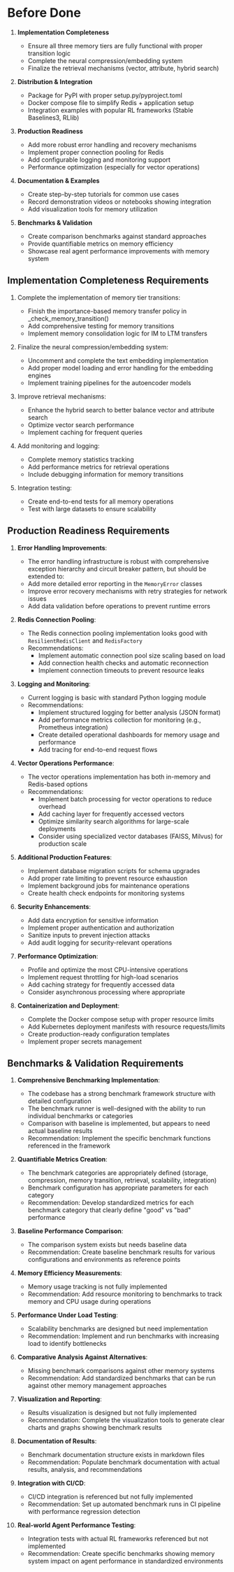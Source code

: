 # Before Done

1. **Implementation Completeness**
   - Ensure all three memory tiers are fully functional with proper transition logic
   - Complete the neural compression/embedding system
   - Finalize the retrieval mechanisms (vector, attribute, hybrid search)

2. **Distribution & Integration**
   - Package for PyPI with proper setup.py/pyproject.toml
   - Docker compose file to simplify Redis + application setup
   - Integration examples with popular RL frameworks (Stable Baselines3, RLlib)

3. **Production Readiness**
   - Add more robust error handling and recovery mechanisms
   - Implement proper connection pooling for Redis
   - Add configurable logging and monitoring support
   - Performance optimization (especially for vector operations)

4. **Documentation & Examples**
   - Create step-by-step tutorials for common use cases
   - Record demonstration videos or notebooks showing integration
   - Add visualization tools for memory utilization

5. **Benchmarks & Validation**
   - Create comparison benchmarks against standard approaches
   - Provide quantifiable metrics on memory efficiency
   - Showcase real agent performance improvements with memory system


## Implementation Completeness Requirements

1. Complete the implementation of memory tier transitions:
   - Finish the importance-based memory transfer policy in _check_memory_transition()
   - Add comprehensive testing for memory transitions
   - Implement memory consolidation logic for IM to LTM transfers

2. Finalize the neural compression/embedding system:
   - Uncomment and complete the text embedding implementation
   - Add proper model loading and error handling for the embedding engines
   - Implement training pipelines for the autoencoder models

3. Improve retrieval mechanisms:
   - Enhance the hybrid search to better balance vector and attribute search
   - Optimize vector search performance
   - Implement caching for frequent queries

4. Add monitoring and logging:
   - Complete memory statistics tracking
   - Add performance metrics for retrieval operations
   - Include debugging information for memory transitions

5. Integration testing:
   - Create end-to-end tests for all memory operations
   - Test with large datasets to ensure scalability


## Production Readiness Requirements

1. **Error Handling Improvements**:
   - The error handling infrastructure is robust with comprehensive exception hierarchy and circuit breaker pattern, but should be extended to:
   - Add more detailed error reporting in the `MemoryError` classes
   - Improve error recovery mechanisms with retry strategies for network issues
   - Add data validation before operations to prevent runtime errors

2. **Redis Connection Pooling**:
   - The Redis connection pooling implementation looks good with `ResilientRedisClient` and `RedisFactory`
   - Recommendations:
     - Implement automatic connection pool size scaling based on load
     - Add connection health checks and automatic reconnection
     - Implement connection timeouts to prevent resource leaks

3. **Logging and Monitoring**:
   - Current logging is basic with standard Python logging module
   - Recommendations:
     - Implement structured logging for better analysis (JSON format)
     - Add performance metrics collection for monitoring (e.g., Prometheus integration)
     - Create detailed operational dashboards for memory usage and performance
     - Add tracing for end-to-end request flows

4. **Vector Operations Performance**:
   - The vector operations implementation has both in-memory and Redis-based options
   - Recommendations:
     - Implement batch processing for vector operations to reduce overhead
     - Add caching layer for frequently accessed vectors
     - Optimize similarity search algorithms for large-scale deployments
     - Consider using specialized vector databases (FAISS, Milvus) for production scale

5. **Additional Production Features**:
   - Implement database migration scripts for schema upgrades
   - Add proper rate limiting to prevent resource exhaustion
   - Implement background jobs for maintenance operations
   - Create health check endpoints for monitoring systems

6. **Security Enhancements**:
   - Add data encryption for sensitive information
   - Implement proper authentication and authorization
   - Sanitize inputs to prevent injection attacks
   - Add audit logging for security-relevant operations

7. **Performance Optimization**:
   - Profile and optimize the most CPU-intensive operations
   - Implement request throttling for high-load scenarios
   - Add caching strategy for frequently accessed data
   - Consider asynchronous processing where appropriate

8. **Containerization and Deployment**:
   - Complete the Docker compose setup with proper resource limits
   - Add Kubernetes deployment manifests with resource requests/limits
   - Create production-ready configuration templates
   - Implement proper secrets management



## Benchmarks & Validation Requirements

1. **Comprehensive Benchmarking Implementation**:
   - The codebase has a strong benchmark framework structure with detailed configuration
   - The benchmark runner is well-designed with the ability to run individual benchmarks or categories
   - Comparison with baseline is implemented, but appears to need actual baseline results
   - Recommendation: Implement the specific benchmark functions referenced in the framework

2. **Quantifiable Metrics Creation**:
   - The benchmark categories are appropriately defined (storage, compression, memory transition, retrieval, scalability, integration)
   - Benchmark configuration has appropriate parameters for each category
   - Recommendation: Develop standardized metrics for each benchmark category that clearly define "good" vs "bad" performance

3. **Baseline Performance Comparison**:
   - The comparison system exists but needs baseline data
   - Recommendation: Create baseline benchmark results for various configurations and environments as reference points

4. **Memory Efficiency Measurements**:
   - Memory usage tracking is not fully implemented
   - Recommendation: Add resource monitoring to benchmarks to track memory and CPU usage during operations

5. **Performance Under Load Testing**:
   - Scalability benchmarks are designed but need implementation
   - Recommendation: Implement and run benchmarks with increasing load to identify bottlenecks

6. **Comparative Analysis Against Alternatives**:
   - Missing benchmark comparisons against other memory systems
   - Recommendation: Add standardized benchmarks that can be run against other memory management approaches

7. **Visualization and Reporting**:
   - Results visualization is designed but not fully implemented
   - Recommendation: Complete the visualization tools to generate clear charts and graphs showing benchmark results

8. **Documentation of Results**:
   - Benchmark documentation structure exists in markdown files
   - Recommendation: Populate benchmark documentation with actual results, analysis, and recommendations

9. **Integration with CI/CD**:
   - CI/CD integration is referenced but not fully implemented
   - Recommendation: Set up automated benchmark runs in CI pipeline with performance regression detection

10. **Real-world Agent Performance Testing**:
    - Integration tests with actual RL frameworks referenced but not implemented
    - Recommendation: Create specific benchmarks showing memory system impact on agent performance in standardized environments